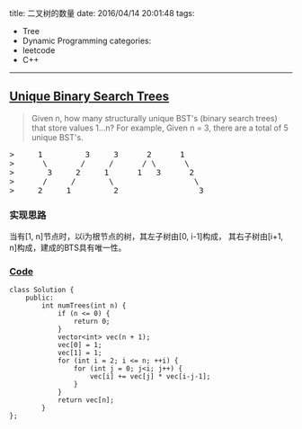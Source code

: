 title: 二叉树的数量
date: 2016/04/14 20:01:48
tags:
- Tree
- Dynamic Programming
categories:
- leetcode
- C++

---
## [Unique Binary Search Trees](https://leetcode.com/problems/unique-binary-search-trees/)
> Given n, how many structurally unique BST's (binary search trees) that store values 1...n?
> For example,
> Given n = 3, there are a total of 5 unique BST's.
<pre>
>     1         3     3      2      1
>      \       /     /      / \      \
>       3     2     1      1   3      2
>      /     /       \                 \
>     2     1         2                 3
</pre>

### 实现思路
当有[1, n]节点时，以i为根节点的树，其左子树由[0, i-1]构成， 其右子树由[i+1, n]构成，建成的BTS具有唯一性。

### [Code](https://github.com/Finalcheat/leetcode/blob/master/src/Unique-Binary-Search-Trees.cpp)
```
class Solution {
    public:
        int numTrees(int n) {
            if (n <= 0) {
                return 0;
            }
            vector<int> vec(n + 1);  
            vec[0] = 1;  
            vec[1] = 1;  
            for (int i = 2; i <= n; ++i) {
                for (int j = 0; j<i; j++) {
                    vec[i] += vec[j] * vec[i-j-1];  
                }
            }  
            return vec[n];
        }
};
```
